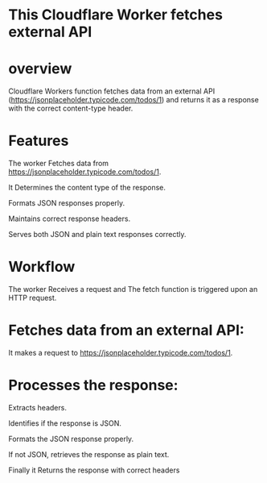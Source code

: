 # This Cloudflare Worker fetches external API

# overview
 Cloudflare Workers function  fetches data from an external API (https://jsonplaceholder.typicode.com/todos/1) and returns it as a response with the correct content-type header.


# Features
 The worker Fetches data from https://jsonplaceholder.typicode.com/todos/1.

It Determines the content type of the response.

Formats JSON responses properly.

Maintains correct response headers.

Serves both JSON and plain text responses correctly.

# Workflow
The worker Receives a request and The fetch function is triggered upon an HTTP request.

# Fetches data from an external API: 
It makes a request to https://jsonplaceholder.typicode.com/todos/1.

# Processes the response:

Extracts headers.

Identifies if the response is JSON.

Formats the JSON response properly.

If not JSON, retrieves the response as plain text.

Finally it Returns the response with correct headers
